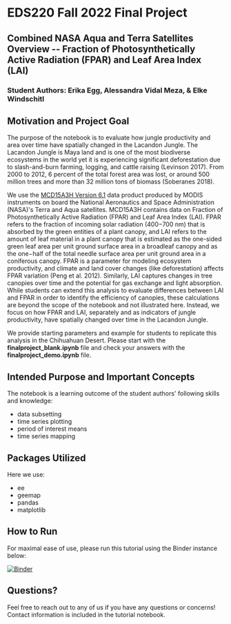 # EDS220 Fall 2022 Final Project
## Combined NASA Aqua and Terra Satellites Overview -- Fraction of Photosynthetically Active Radiation (FPAR) and Leaf Area Index (LAI)
### Student Authors: Erika Egg, Alessandra Vidal Meza, & Elke Windschitl

## Motivation and Project Goal
The purpose of the notebook is to evaluate how jungle productivity and area over time have spatially changed in the Lacandon Jungle. The Lacandon Jungle is Maya land and is one of the most biodiverse ecosystems in the world yet it is experiencing significant deforestation due to slash-and-burn farming, logging, and cattle raising (Levinson 2017). From 2000 to 2012, 6 percent of the total forest area was lost, or around 500 million trees and more than 32 million tons of biomass (Soberanes 2018).

We use the [MCD15A3H Version 6.1](https://lpdaac.usgs.gov/products/mcd15a3hv061/) data product produced by MODIS instruments on board the National Aeronautics and Space Administration (NASA)'s Terra and Aqua satellites. MCD15A3H contains data on Fraction of Photosynthetically Active Radiation (FPAR) and Leaf Area Index (LAI). FPAR refers to the fraction of incoming solar radiation (400−700 nm) that is absorbed by the green entities of a plant canopy, and LAI refers to the amount of leaf material in a plant canopy that is estimated as the one-sided green leaf area per unit ground surface area in a broadleaf canopy and as the one−half of the total needle surface area per unit ground area in a coniferous canopy. FPAR is a parameter for modeling ecosystem productivity, and climate and land cover changes (like deforestation) affects FPAR variation (Peng et al. 2012). Similarly, LAI captures changes in tree canopies over time and the potential for gas exchange and light absorption. While students can extend this analysis to evaluate differences between LAI and FPAR in order to identify the efficiency of canopies, these calculations are beyond the scope of the notebook and not illustrated here. Instead, we focus on how FPAR and LAI, separately and as indicators of jungle productivity, have spatially changed over time in the Lacandon Jungle.

We provide starting parameters and example for students to replicate this analysis in the Chihuahuan Desert. Please start with the **finalproject_blank.ipynb** file and check your answers with the **finalproject_demo.ipynb** file.

## Intended Purpose and Important Concepts
The notebook is a learning outcome of the student authors' following skills and knowledge:
- data subsetting
- time series plotting
- period of interest means
- time series mapping

## Packages Utilized
Here we use:
- ee
- geemap
- pandas
- matplotlib

## How to Run
For maximal ease of use, please run this tutorial using the Binder instance below:

[![Binder](https://mybinder.org/badge.svg)](https://mybinder.org/v2/gh/EDS220-Fall2022-org/homework-2-team-3/HEAD)

## Questions?
Feel free to reach out to any of us if you have any questions or concerns! Contact information is included in the tutorial notebook.

